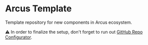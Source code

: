 # Arcus Template
Template repository for new components in Arcus ecosystem.

:warning: In order to finalize the setup, don't forget to run out [GitHub Repo Configurator](https://github.com/arcus-azure/arcus/tree/master/tools/github-repo-configurator).
